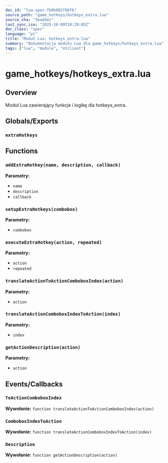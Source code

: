```yaml
---
doc_id: "lua-spec-fb0b882f66fb"
source_path: "game_hotkeys/hotkeys_extra.lua"
source_sha: "3ead5ec"
last_sync_iso: "2025-10-09T10:29:05Z"
doc_class: "spec"
language: "pl"
title: "Moduł Lua: hotkeys_extra.lua"
summary: "Dokumentacja modułu Lua dla game_hotkeys/hotkeys_extra.lua"
tags: ["lua", "module", "otclient"]
---
```


# game_hotkeys/hotkeys_extra.lua

## Overview

Moduł Lua zawierający funkcje i logikę dla hotkeys_extra.

## Globals/Exports

### `extraHotkeys`

## Functions

### `addExtraHotkey(name, description, callback)`

**Parametry:**

- `name`
- `description`
- `callback`

### `setupExtraHotkeys(combobox)`

**Parametry:**

- `combobox`

### `executeExtraHotkey(action, repeated)`

**Parametry:**

- `action`
- `repeated`

### `translateActionToActionComboboxIndex(action)`

**Parametry:**

- `action`

### `translateActionComboboxIndexToAction(index)`

**Parametry:**

- `index`

### `getActionDescription(action)`

**Parametry:**

- `action`

## Events/Callbacks

### `ToActionComboboxIndex`

**Wywołanie:** `function translateActionToActionComboboxIndex(action)`

### `ComboboxIndexToAction`

**Wywołanie:** `function translateActionComboboxIndexToAction(index)`

### `Description`

**Wywołanie:** `function getActionDescription(action)`

